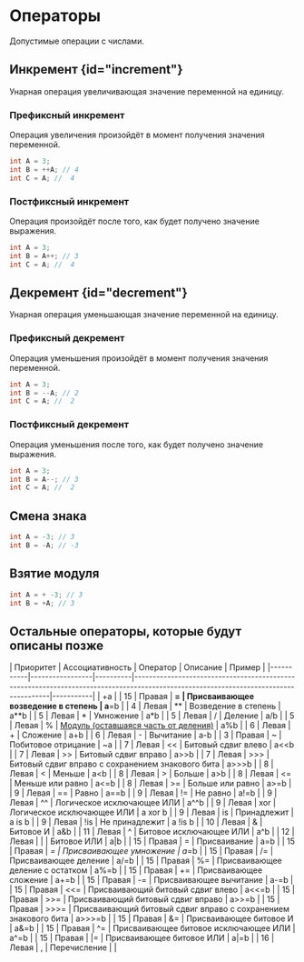 <show-structure for="chapter,procedure" depth="2"/>

# Операторы

Допустимые операции с числами.

## Инкремент {id="increment"}

Унарная операция увеличивающая значение переменной на единицу.

### Префиксный инкремент

Операция увеличения произойдёт в момент получения значения переменной.

```C++
int A = 3;
int B = ++A; // 4
int C = A; //  4
```

### Постфиксный инкремент

Операция произойдёт после того, как будет получено значение выражения.

```C++
int A = 3;
int B = A++; // 3
int C = A; //  4
```

## Декремент {id="decrement"}

Унарная операция уменьшающая значение переменной на единицу.

### Префиксный декремент

Операция уменьшения произойдёт в момент получения значения переменной.

```C++
int A = 3;
int B = --A; // 2
int C = A; //  2
```

### Постфиксный декремент

Операция уменьшения после того, как будет получено значение выражения.

```C++
int A = 3;
int B = A--; // 3
int C = A; //  2
```

## Смена знака

```C++
int A = -3; // 3
int B = -A; // -3
```

## Взятие модуля
```C++
int A = + -3; // 3
int B = +A; // 3
```

## Остальные операторы, которые будут описаны позже


| Приоритет | Ассоциативность | Оператор | Описание                                                                                                                            | Пример    |
|-----------|-----------------|----------|-------------------------------------------------------------------------------------------------------------------------------------|-----------| | +a        |
| 15        | Правая          | **=      | Присваивающее возведение в степень                                                                                                  | a**=b     |
| 4         | Левая           | **       | Возведение в степень                                                                                                                | a**b      |
| 5         | Левая           | *        | Умножение                                                                                                                           | a*b       |
| 5         | Левая           | /        | Деление                                                                                                                             | a/b       |
| 5         | Левая           | %        | [Модуль (оставшаяся часть от деления)](https://learn.microsoft.com/ru-ru/cpp/cpp/multiplicative-operators-and-the-modulus-operator) | a%b       |
| 6         | Левая           | +        | Сложение                                                                                                                            | a+b       |
| 6         | Левая           | -        | Вычитание                                                                                                                           | a-b       |
| 3         | Правая          | ~        | Побитовое отрицание                                                                                                                 | ~a        |
| 7         | Левая           | <<       | Битовый сдвиг влево                                                                                                                 | a<<b      |
| 7         | Левая           | >>       | Битовый сдвиг вправо                                                                                                                | a>>b      |
| 7         | Левая           | >>>      | Битовый сдвиг вправо c сохранением знакового бита                                                                                   | a>>>b     |
| 8         | Левая           | <        | Меньше                                                                                                                              | a<b       |
| 8         | Левая           | >        | Больше                                                                                                                              | a>b       |
| 8         | Левая           | <=       | Меньше или равно                                                                                                                    | a<=b      |
| 8         | Левая           | >=       | Больше или равно                                                                                                                    | a>=b      |
| 9         | Левая           | ==       | Равно                                                                                                                               | a==b      |
| 9         | Левая           | !=       | Не равно                                                                                                                            | a!=b      |
| 9         | Левая           | ^^       | Логическое исключающее ИЛИ                                                                                                          | a^^b      |
| 9         | Левая           | xor      | Логическое исключающее ИЛИ                                                                                                          | a xor b   |
| 9         | Левая           | is       | Принадлежит                                                                                                                         | a is b    |
| 9         | Левая           | !is      | Не принадлежит                                                                                                                      | a !is b   |
| 10        | Левая           | &        | Битовое И                                                                                                                           | a&b       |
| 11        | Левая           | ^        | Битовое исключающее ИЛИ                                                                                                             | a^b       |
| 12        | Левая           | &#124;   | Битовое ИЛИ                                                                                                                         | a&#124;b  |
| 15        | Правая          | =        | Присваивание                                                                                                                        | a=b       |
| 15        | Правая          | *=       | Присваивающее умножение                                                                                                             | a*=b      |
| 15        | Правая          | /=       | Присваивающее деление                                                                                                               | a/=b      |
| 15        | Правая          | %=       | Присваивающее деление с остатком                                                                                                    | a%=b      |
| 15        | Правая          | +=       | Присваивающее сложение                                                                                                              | a+=b      |
| 15        | Правая          | -=       | Присваивающее вычитание                                                                                                             | a-=b      |
| 15        | Правая          | <<=      | Присваивающий битовый сдвиг влево                                                                                                   | a<<=b     |
| 15        | Правая          | >>=      | Присваивающий битовый сдвиг вправо                                                                                                  | a>>=b     |
| 15        | Правая          | >>>=     | Присваивающий битовый сдвиг вправо c сохранением знакового бита                                                                     | a>>>=b    |
| 15        | Правая          | &=       | Присваивающее битовое И                                                                                                             | a&=b      |
| 15        | Правая          | ^=       | Присваивающее битовое исключающее ИЛИ                                                                                               | a^=b      |
| 15        | Правая          | &#124;=  | Присваивающее битовое ИЛИ                                                                                                           | a&#124;=b |
| 16        | Левая           | ,        | Перечисление                                                                                                                        |           |